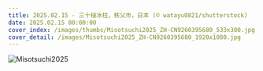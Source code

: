 ```yaml
---
title: 2025.02.15 - 三十槌冰柱，秩父市，日本 (© watayu0821/shutterstock)
date: 2025.02.15 00:00:00
cover_index: /images/thumbs/Misotsuchi2025_ZH-CN9260395680_533x300.jpg
cover_detail: /images/Misotsuchi2025_ZH-CN9260395680_1920x1080.jpg
---
```


![Misotsuchi2025](/images/Misotsuchi2025_ZH-CN9260395680_1920x1080.jpg)
